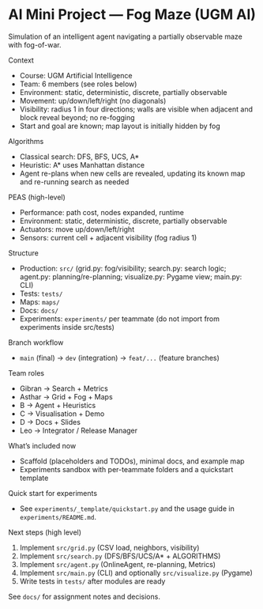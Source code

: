 # AI Mini Project — Fog Maze (UGM AI)

Simulation of an intelligent agent navigating a partially observable maze with fog-of-war.

Context
- Course: UGM Artificial Intelligence
- Team: 6 members (see roles below)
- Environment: static, deterministic, discrete, partially observable
- Movement: up/down/left/right (no diagonals)
- Visibility: radius 1 in four directions; walls are visible when adjacent and block reveal beyond; no re-fogging
- Start and goal are known; map layout is initially hidden by fog

Algorithms
- Classical search: DFS, BFS, UCS, A*
- Heuristic: A* uses Manhattan distance
- Agent re-plans when new cells are revealed, updating its known map and re-running search as needed

PEAS (high-level)
- Performance: path cost, nodes expanded, runtime
- Environment: static, deterministic, discrete, partially observable
- Actuators: move up/down/left/right
- Sensors: current cell + adjacent visibility (fog radius 1)

Structure
- Production: `src/` (grid.py: fog/visibility; search.py: search logic; agent.py: planning/re-planning; visualize.py: Pygame view; main.py: CLI)
- Tests: `tests/`
- Maps: `maps/`
- Docs: `docs/`
- Experiments: `experiments/` per teammate (do not import from experiments inside src/tests)

Branch workflow
- `main` (final) → `dev` (integration) → `feat/...` (feature branches)

Team roles
- Gibran → Search + Metrics
- Asthar → Grid + Fog + Maps
- B → Agent + Heuristics
- C → Visualisation + Demo
- D → Docs + Slides
- Leo → Integrator / Release Manager

What’s included now
- Scaffold (placeholders and TODOs), minimal docs, and example map
- Experiments sandbox with per-teammate folders and a quickstart template

Quick start for experiments
- See `experiments/_template/quickstart.py` and the usage guide in `experiments/README.md`.

Next steps (high level)
1) Implement `src/grid.py` (CSV load, neighbors, visibility)
2) Implement `src/search.py` (DFS/BFS/UCS/A* + ALGORITHMS)
3) Implement `src/agent.py` (OnlineAgent, re-planning, Metrics)
4) Implement `src/main.py` (CLI) and optionally `src/visualize.py` (Pygame)
5) Write tests in `tests/` after modules are ready

See `docs/` for assignment notes and decisions.

